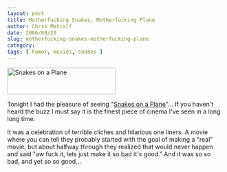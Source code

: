 ```yaml
---
layout: post
title: Motherfucking Snakes, Motherfucking Plane
author: Chris Metcalf
date: 2006/08/20
slug: motherfucking-snakes-motherfucking-plane
category: 
tags: [ humor, movies, snakes ]
---
```


<a class="tt-flickr" href="http://www.flickr.com/photos/chrismetcalf/219794230"><img class="tt-flickr" src="http://static.flickr.com/71/219794230_2356f9034f.jpg" width="252" height="62" alt="Snakes on a Plane" /></a> 

Tonight I had the pleasure of seeing "<a href="http://en.wikipedia.org/wiki/Snakes_on_a_plane">Snakes on a Plane</a>"... If you haven't heard the buzz I must say it is the finest piece of cinema I've seen in a long long time.

It was a celebration of terrible cliches and hilarious one liners. A movie where you can tell they probably started with the goal of making a "real" movie, but about halfway through they realized that would never happen and said "aw fuck it, lets just make it so bad it's good." And it was so so bad, and yet so so good...
